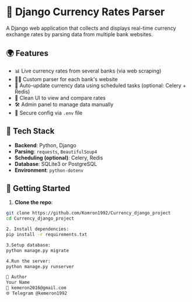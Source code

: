 # 💱 Django Currency Rates Parser

A Django web application that collects and displays real-time currency exchange rates by parsing data from multiple bank websites.

## 🌍 Features

- 📊 Live currency rates from several banks (via web scraping)
- 🕵️‍♂️ Custom parser for each bank's website
- 🔄 Auto-update currency data using scheduled tasks (optional: Celery + Redis)
- 🧭 Clean UI to view and compare rates
- 🛠️ Admin panel to manage data manually
- 🔐 Secure config via `.env` file

## 🧰 Tech Stack

- **Backend**: Python, Django
- **Parsing**: `requests`, `BeautifulSoup4`
- **Scheduling (optional)**: Celery, Redis
- **Database**: SQLite3 or PostgreSQL
- **Environment**: `python-dotenv`

## 🚀 Getting Started

1. **Clone the repo**:

```bash
git clone https://github.com/Komron1992/Currency_django_project
cd Currency_django_project

2. Install dependencies:
pip install -r requirements.txt

3.Setup database:
python manage.py migrate

4.Run the server:
python manage.py runserver

👤 Author
Your Name
📧 kemeron2016@gmail.com
🌐 Telegram @kemeron1992
